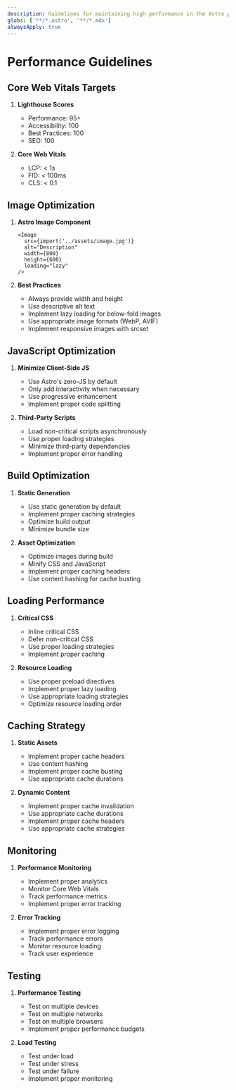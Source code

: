 ```yaml
---
description: Guidelines for maintaining high performance in the Astro project
globs: ['**/*.astro', '**/*.mdx']
alwaysApply: true
---
```


# Performance Guidelines

## Core Web Vitals Targets

1. **Lighthouse Scores**

   - Performance: 95+
   - Accessibility: 100
   - Best Practices: 100
   - SEO: 100

2. **Core Web Vitals**
   - LCP: < 1s
   - FID: < 100ms
   - CLS: < 0.1

## Image Optimization

1. **Astro Image Component**

   ```astro
   <Image
     src={import('../assets/image.jpg')}
     alt="Description"
     width={800}
     height={600}
     loading="lazy"
   />
   ```

2. **Best Practices**
   - Always provide width and height
   - Use descriptive alt text
   - Implement lazy loading for below-fold images
   - Use appropriate image formats (WebP, AVIF)
   - Implement responsive images with srcset

## JavaScript Optimization

1. **Minimize Client-Side JS**

   - Use Astro's zero-JS by default
   - Only add interactivity when necessary
   - Use progressive enhancement
   - Implement proper code splitting

2. **Third-Party Scripts**
   - Load non-critical scripts asynchronously
   - Use proper loading strategies
   - Minimize third-party dependencies
   - Implement proper error handling

## Build Optimization

1. **Static Generation**

   - Use static generation by default
   - Implement proper caching strategies
   - Optimize build output
   - Minimize bundle size

2. **Asset Optimization**
   - Optimize images during build
   - Minify CSS and JavaScript
   - Implement proper caching headers
   - Use content hashing for cache busting

## Loading Performance

1. **Critical CSS**

   - Inline critical CSS
   - Defer non-critical CSS
   - Use proper loading strategies
   - Implement proper caching

2. **Resource Loading**
   - Use proper preload directives
   - Implement proper lazy loading
   - Use appropriate loading strategies
   - Optimize resource loading order

## Caching Strategy

1. **Static Assets**

   - Implement proper cache headers
   - Use content hashing
   - Implement proper cache busting
   - Use appropriate cache durations

2. **Dynamic Content**
   - Implement proper cache invalidation
   - Use appropriate cache durations
   - Implement proper cache headers
   - Use appropriate cache strategies

## Monitoring

1. **Performance Monitoring**

   - Implement proper analytics
   - Monitor Core Web Vitals
   - Track performance metrics
   - Implement proper error tracking

2. **Error Tracking**
   - Implement proper error logging
   - Track performance errors
   - Monitor resource loading
   - Track user experience

## Testing

1. **Performance Testing**

   - Test on multiple devices
   - Test on multiple networks
   - Test on multiple browsers
   - Implement proper performance budgets

2. **Load Testing**
   - Test under load
   - Test under stress
   - Test under failure
   - Implement proper monitoring
